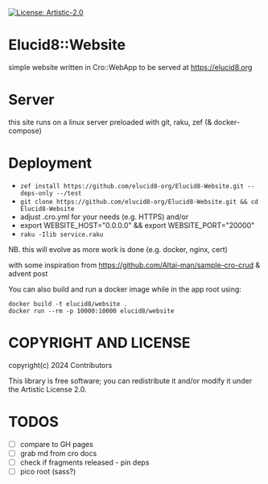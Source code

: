 [![License: Artistic-2.0](https://img.shields.io/badge/License-Artistic%202.0-0298c3.svg)](https://opensource.org/licenses/Artistic-2.0)

# Elucid8::Website

simple website written in Cro::WebApp to be served at https://elucid8.org

# Server

this site runs on a linux server preloaded with git, raku, zef (& docker-compose)

# Deployment
- `zef install https://github.com/elucid8-org/Elucid8-Website.git --deps-only --/test`
- `git clone https://github.com/elucid8-org/Elucid8-Website.git && cd Elucid8-Website`
- adjust .cro.yml for your needs (e.g. HTTPS) and/or
- export WEBSITE_HOST="0.0.0.0" && export WEBSITE_PORT="20000"
- `raku -Ilib service.raku`

NB. this will evolve as more work is done (e.g. docker, nginx, cert)

with some inspiration from https://github.com/Altai-man/sample-cro-crud & advent post

You can also build and run a docker image while in the app root using:

```
docker build -t elucid8/website .
docker run --rm -p 10000:10000 elucid8/website
```

# COPYRIGHT AND LICENSE

copyright(c) 2024 Contributors

This library is free software; you can redistribute it and/or modify it under the Artistic License 2.0.


# TODOS
- [ ] compare to GH pages
- [ ] grab md from cro docs
- [ ] check if fragments released - pin deps
- [ ] pico root (sass?)